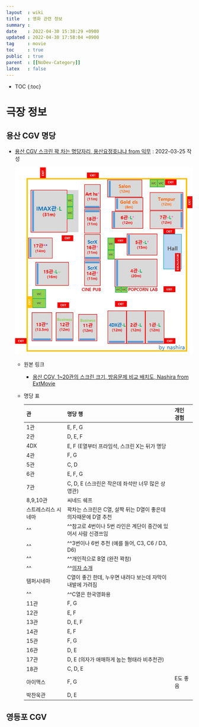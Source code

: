 ```yaml
---
layout  : wiki
title   : 영화 관련 정보 
summary : 
date    : 2022-04-30 15:38:29 +0900
updated : 2022-04-30 17:58:04 +0900
tag     : movie 
toc     : true
public  : true
parent  : [[NoDev-Category]] 
latex   : false
---
```

* TOC
{:toc}

# 극장 정보

## 용산 CGV 명당

* [용산 CGV 스크린 꽉 차는 명당자리, 용산요정호냐냐 from 익무](https://extmovie.com/movietalk/75135338) :  2022-03-25 작성
  
  ![용산 CGV](/wiki-img/2022/YongSanCGV.jpg)
  
  * 원본 링크
    * [용산 CGV, 1~20관의 스크린 크기, 방음문제 비교 배치도, Nashira from ExtMovie](https://extmovie.com/movietalk/61697566)
  
  * 명당 표 
   
    | 관                  | 명당 행                                                               | 개인 경험 |
    | :--                 | :--                                                                   | :--       |
    | 1관                 | E, F, G                                                               |           |
    | 2관                 | D, E, F                                                               |           |
    | 4DX                 | E, F (E열부터 프라임석, 스크린 X는 뒤가 명당                          |           |
    | 4관                 | F, G                                                                  |           |
    | 5관                 | C, D                                                                  |           |
    | 6관                 | E, F, G                                                               |           |
    | 7관                 | C, D, E (스크린은 작은데 좌석만 너무 많은 상영관)                     |           |
    | 8,9,10관            | 씨네드 쉐프                                                           |           |
    | 스트레스리스 시네마 | 꽉차는 스크린은 C열, 살짝 뒤는 D열이 좋은데 의자때문에 D열 추천       |           |
    | ^^                  | ^^참고로 4번이나 5번 라인은 계단이 중간에 있어서 사람 신경쓰임        |           |
    | ^^                  | ^^3번이나 6번 추천 (예를 들어, C3, C6 / D3, D6)                       |           |
    | ^^                  | ^^개인적으로 B열 (완전 꽉참)                                          |           |
    | ^^                  | ^^[의자 소개](https://extmovie.com/movietalk/75122863)               |           |
    | 템퍼시네마          | C열이 좋긴 한데, 누우면 내려다 보는데 자막이 내발에 가려짐            |           |
    | ^^                  | ^^C열은 한국영화용                                                    |           |
    | 11관                | F, G                                                                  |           |
    | 12관                | E, F                                                                  |           |
    | 13관                | D, E, F                                                               |           |
    | 14관                | E, F                                                                  |           |
    | 15관                | F, G                                                                  |           |
    | 16관                | D, E                                                                  |           |
    | 17관                | D, E (의자가 애매하게 눕는 형태라 비추천관)                           |           |
    | 18관                | C, D, E                                                               |           |
    | 아이맥스            | F, G                                                                  | E도 좋음  |
    | 박찬욱관            | D, E                                                                  |           |


## 영등포 CGV
